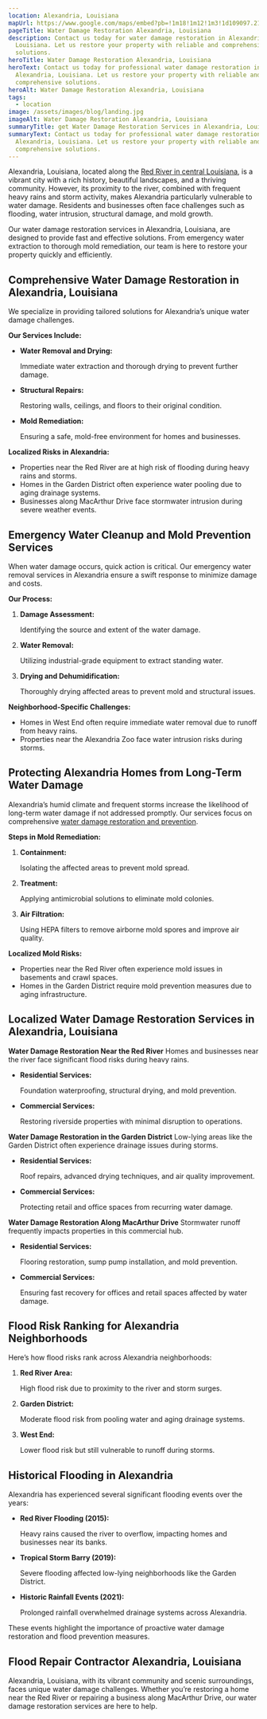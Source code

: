 ```yaml
---
location: Alexandria, Louisiana
mapUrl: https://www.google.com/maps/embed?pb=!1m18!1m12!1m3!1d109097.21792326248!2d-92.56491941380773!3d31.295782539118516!2m3!1f0!2f0!3f0!3m2!1i1024!2i768!4f13.1!3m3!1m2!1s0x86254d49e9ffcce3%3A0xc1e65dd9e413f7ff!2sAlexandria%2C%20LA!5e0!3m2!1sen!2sus!4v1735421530877!5m2!1sen!2sus
pageTitle: Water Damage Restoration Alexandria, Louisiana
description: Contact us today for water damage restoration in Alexandria,
  Louisiana. Let us restore your property with reliable and comprehensive
  solutions.
heroTitle: Water Damage Restoration Alexandria, Louisiana
heroText: Contact us today for professional water damage restoration in
  Alexandria, Louisiana. Let us restore your property with reliable and
  comprehensive solutions.
heroAlt: Water Damage Restoration Alexandria, Louisiana
tags:
  - location
image: /assets/images/blog/landing.jpg
imageAlt: Water Damage Restoration Alexandria, Louisiana
summaryTitle: get Water Damage Restoration Services in Alexandria, Louisiana
summaryText: Contact us today for professional water damage restoration in
  Alexandria, Louisiana. Let us restore your property with reliable and
  comprehensive solutions.
---
```

Alexandria, Louisiana, located along the [Red River in central Louisiana](/blog/louisiana-river-and-bayou-flooding-risks/), is a vibrant city with a rich history, beautiful landscapes, and a thriving community. However, its proximity to the river, combined with frequent heavy rains and storm activity, makes Alexandria particularly vulnerable to water damage. Residents and businesses often face challenges such as flooding, water intrusion, structural damage, and mold growth.

Our water damage restoration services in Alexandria, Louisiana, are designed to provide fast and effective solutions. From emergency water extraction to thorough mold remediation, our team is here to restore your property quickly and efficiently.

## **Comprehensive Water Damage Restoration in Alexandria, Louisiana**

We specialize in providing tailored solutions for Alexandria’s unique water damage challenges.

**Our Services Include:**

* **Water Removal and Drying:**

   Immediate water extraction and thorough drying to prevent further damage.
* **Structural Repairs:**

   Restoring walls, ceilings, and floors to their original condition.
* **Mold Remediation:**

   Ensuring a safe, mold-free environment for homes and businesses.

**Localized Risks in Alexandria:**

* Properties near the Red River are at high risk of flooding during heavy rains and storms.
* Homes in the Garden District often experience water pooling due to aging drainage systems.
* Businesses along MacArthur Drive face stormwater intrusion during severe weather events.

## **Emergency Water Cleanup and Mold Prevention Services**

When water damage occurs, quick action is critical. Our emergency water removal services in Alexandria ensure a swift response to minimize damage and costs.

**Our Process:**

1. **Damage Assessment:**

   Identifying the source and extent of the water damage.
2. **Water Removal:**

   Utilizing industrial-grade equipment to extract standing water.
3. **Drying and Dehumidification:**

   Thoroughly drying affected areas to prevent mold and structural issues.

**Neighborhood-Specific Challenges:**

* Homes in West End often require immediate water removal due to runoff from heavy rains.
* Properties near the Alexandria Zoo face water intrusion risks during storms.

## **Protecting Alexandria Homes from Long-Term Water Damage**

Alexandria’s humid climate and frequent storms increase the likelihood of long-term water damage if not addressed promptly. Our services focus on comprehensive [water damage restoration and prevention](/blog/louisiana-hurricane-water-damage-guide).

**Steps in Mold Remediation:**

1. **Containment:**

   Isolating the affected areas to prevent mold spread.
2. **Treatment:**

   Applying antimicrobial solutions to eliminate mold colonies.
3. **Air Filtration:**

   Using HEPA filters to remove airborne mold spores and improve air quality.

**Localized Mold Risks:**

* Properties near the Red River often experience mold issues in basements and crawl spaces.
* Homes in the Garden District require mold prevention measures due to aging infrastructure.

## **Localized Water Damage Restoration Services in Alexandria, Louisiana**

**Water Damage Restoration Near the Red River**
Homes and businesses near the river face significant flood risks during heavy rains.

* **Residential Services:**

   Foundation waterproofing, structural drying, and mold prevention.
* **Commercial Services:**

   Restoring riverside properties with minimal disruption to operations.

**Water Damage Restoration in the Garden District**
Low-lying areas like the Garden District often experience drainage issues during storms.

* **Residential Services:**

   Roof repairs, advanced drying techniques, and air quality improvement.
* **Commercial Services:**

   Protecting retail and office spaces from recurring water damage.

**Water Damage Restoration Along MacArthur Drive**
Stormwater runoff frequently impacts properties in this commercial hub.

* **Residential Services:**

   Flooring restoration, sump pump installation, and mold prevention.
* **Commercial Services:**

   Ensuring fast recovery for offices and retail spaces affected by water damage.

## **Flood Risk Ranking for Alexandria Neighborhoods**

Here’s how flood risks rank across Alexandria neighborhoods:

1. **Red River Area:**

   High flood risk due to proximity to the river and storm surges.
2. **Garden District:**

   Moderate flood risk from pooling water and aging drainage systems.
3. **West End:**

   Lower flood risk but still vulnerable to runoff during storms.

## **Historical Flooding in Alexandria**

Alexandria has experienced several significant flooding events over the years:

* **Red River Flooding (2015):**

   Heavy rains caused the river to overflow, impacting homes and businesses near its banks.
* **Tropical Storm Barry (2019):**

   Severe flooding affected low-lying neighborhoods like the Garden District.
* **Historic Rainfall Events (2021):**

   Prolonged rainfall overwhelmed drainage systems across Alexandria.

These events highlight the importance of proactive water damage restoration and flood prevention measures.

## **Flood Repair Contractor Alexandria, Louisiana**

Alexandria, Louisiana, with its vibrant community and scenic surroundings, faces unique water damage challenges. Whether you’re restoring a home near the Red River or repairing a business along MacArthur Drive, our water damage restoration services are here to help.
